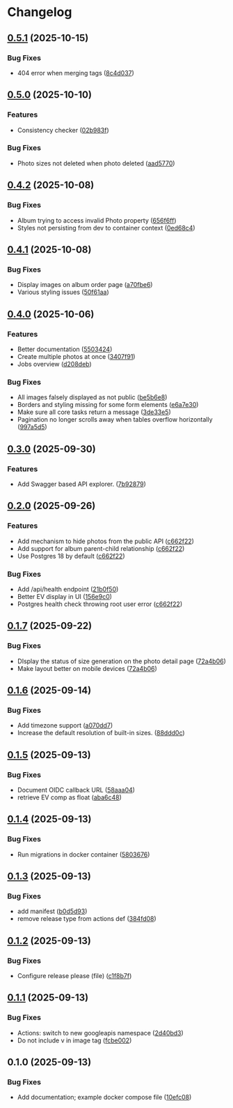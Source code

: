 # Changelog

## [0.5.1](https://github.com/itsmaxymoo/photoserv/compare/0.5.0...0.5.1) (2025-10-15)


### Bug Fixes

* 404 error when merging tags ([8c4d037](https://github.com/itsmaxymoo/photoserv/commit/8c4d037d1ee97702c686389652c5dde605eda032))

## [0.5.0](https://github.com/itsmaxymoo/photoserv/compare/0.4.2...0.5.0) (2025-10-10)


### Features

* Consistency checker ([02b983f](https://github.com/itsmaxymoo/photoserv/commit/02b983f64606135471e69b5ef559bc74a9ae10cc))


### Bug Fixes

* Photo sizes not deleted when photo deleted ([aad5770](https://github.com/itsmaxymoo/photoserv/commit/aad5770920273f20deea2da7d8e14c11e11a804b))

## [0.4.2](https://github.com/itsmaxymoo/photoserv/compare/0.4.1...0.4.2) (2025-10-08)


### Bug Fixes

* Album trying to access invalid Photo property ([656f6ff](https://github.com/itsmaxymoo/photoserv/commit/656f6ffbe08f1c669e56b4f7611b3160403b2fa7))
* Styles not persisting from dev to container context ([0ed68c4](https://github.com/itsmaxymoo/photoserv/commit/0ed68c4510c305c1745805855b4bedfb40c975e8))

## [0.4.1](https://github.com/itsmaxymoo/photoserv/compare/0.4.0...0.4.1) (2025-10-08)


### Bug Fixes

* Display images on album order page ([a70fbe6](https://github.com/itsmaxymoo/photoserv/commit/a70fbe6b9586ec4328eb644ccb4e20d3a6e712e9))
* Various styling issues ([50f61aa](https://github.com/itsmaxymoo/photoserv/commit/50f61aacc9e9d2b055f72a8b8d0bf1fe7c33df89))

## [0.4.0](https://github.com/itsmaxymoo/photoserv/compare/0.3.0...0.4.0) (2025-10-06)


### Features

* Better documentation ([5503424](https://github.com/itsmaxymoo/photoserv/commit/550342439bd485bf416f3a108f6fcea949fdd771))
* Create multiple photos at once ([3407f91](https://github.com/itsmaxymoo/photoserv/commit/3407f918cd962d30e43435bd3de5d251c2e1a9eb))
* Jobs overview ([d208deb](https://github.com/itsmaxymoo/photoserv/commit/d208debe805a00df7e4a56881c6f645a6e0ecefa))


### Bug Fixes

* All images falsely displayed as not public ([be5b6e8](https://github.com/itsmaxymoo/photoserv/commit/be5b6e8778f72a4ba5c8fc58f35b7d36c08acacc))
* Borders and styling missing for some form elements ([e6a7e30](https://github.com/itsmaxymoo/photoserv/commit/e6a7e302464610d543331b661788de3627559b35))
* Make sure all core tasks return a message ([3de33e5](https://github.com/itsmaxymoo/photoserv/commit/3de33e5d7822f18dd7c3adf30651dc4c5a3b92fb))
* Pagination no longer scrolls away when tables overflow horizontally ([997a5d5](https://github.com/itsmaxymoo/photoserv/commit/997a5d5bc4f4ba652021af4345a8e116d4223a88))

## [0.3.0](https://github.com/itsmaxymoo/photoserv/compare/0.2.0...0.3.0) (2025-09-30)


### Features

* Add Swagger based API explorer. ([7b92879](https://github.com/itsmaxymoo/photoserv/commit/7b92879b6f3d7780d4e172f22c8cf6b0ca44ec3a))

## [0.2.0](https://github.com/itsmaxymoo/photoserv/compare/0.1.7...0.2.0) (2025-09-26)


### Features

* Add mechanism to hide photos from the public API ([c662f22](https://github.com/itsmaxymoo/photoserv/commit/c662f224464637340eba431d36e87199fbe2b9a1))
* Add support for album parent-child relationship ([c662f22](https://github.com/itsmaxymoo/photoserv/commit/c662f224464637340eba431d36e87199fbe2b9a1))
* Use Postgres 18 by default ([c662f22](https://github.com/itsmaxymoo/photoserv/commit/c662f224464637340eba431d36e87199fbe2b9a1))


### Bug Fixes

* Add /api/health endpoint ([21b0f50](https://github.com/itsmaxymoo/photoserv/commit/21b0f5017d1290fafb1dae8d89c8f4a48551cee7))
* Better EV display in UI ([156e9c0](https://github.com/itsmaxymoo/photoserv/commit/156e9c06704d260219bdfbe3e74d883c677dfb6e))
* Postgres health check throwing root user error ([c662f22](https://github.com/itsmaxymoo/photoserv/commit/c662f224464637340eba431d36e87199fbe2b9a1))

## [0.1.7](https://github.com/itsmaxymoo/photoserv/compare/0.1.6...0.1.7) (2025-09-22)


### Bug Fixes

* DIsplay the status of size generation on the photo detail page ([72a4b06](https://github.com/itsmaxymoo/photoserv/commit/72a4b0652e93e89cc3cc97a645df25625519761c))
* Make layout better on mobile devices ([72a4b06](https://github.com/itsmaxymoo/photoserv/commit/72a4b0652e93e89cc3cc97a645df25625519761c))

## [0.1.6](https://github.com/itsmaxymoo/photoserv/compare/0.1.5...0.1.6) (2025-09-14)


### Bug Fixes

* Add timezone support ([a070dd7](https://github.com/itsmaxymoo/photoserv/commit/a070dd783075e734af324d251303f79f3c262211))
* Increase the default resolution of built-in sizes. ([88ddd0c](https://github.com/itsmaxymoo/photoserv/commit/88ddd0cb70c229c1d0ccec84212bb766ac849cfa))

## [0.1.5](https://github.com/itsmaxymoo/photoserv/compare/0.1.4...0.1.5) (2025-09-13)


### Bug Fixes

* Document OIDC callback URL ([58aaa04](https://github.com/itsmaxymoo/photoserv/commit/58aaa040a1300ffd4a515804e2818211225ca517))
* retrieve EV comp as float ([aba6c48](https://github.com/itsmaxymoo/photoserv/commit/aba6c481703c26221ca08317182d284624c22a40))

## [0.1.4](https://github.com/itsmaxymoo/photoserv/compare/0.1.3...0.1.4) (2025-09-13)


### Bug Fixes

* Run migrations in docker container ([5803676](https://github.com/itsmaxymoo/photoserv/commit/5803676facfa3266dbbb3884111dce6f5e3c42f0))

## [0.1.3](https://github.com/itsmaxymoo/photoserv/compare/v0.1.2...0.1.3) (2025-09-13)


### Bug Fixes

* add manifest ([b0d5d93](https://github.com/itsmaxymoo/photoserv/commit/b0d5d9378993068096d00180704fdd1ea37d5810))
* remove release type from actions def ([384fd08](https://github.com/itsmaxymoo/photoserv/commit/384fd08fcaa2bd9d0bac4499535b69b9a1c8a8be))

## [0.1.2](https://github.com/itsmaxymoo/photoserv/compare/v0.1.1...v0.1.2) (2025-09-13)


### Bug Fixes

* Configure release please (file) ([c1f8b7f](https://github.com/itsmaxymoo/photoserv/commit/c1f8b7ffba83844216e372a1c1e067787751421a))

## [0.1.1](https://github.com/itsmaxymoo/photoserv/compare/v0.1.0...v0.1.1) (2025-09-13)


### Bug Fixes

* Actions: switch to new googleapis namespace ([2d40bd3](https://github.com/itsmaxymoo/photoserv/commit/2d40bd3e40251e147a4d4c3651617382f109ced6))
* Do not include v in image tag ([fcbe002](https://github.com/itsmaxymoo/photoserv/commit/fcbe00288ddc8883b2e730bf27dc9340debc3fd0))

## 0.1.0 (2025-09-13)


### Bug Fixes

* Add documentation; example docker compose file ([10efc08](https://github.com/itsmaxymoo/photoserv/commit/10efc08f2bc8c916c1507fc89920ef296d5ddcef))
